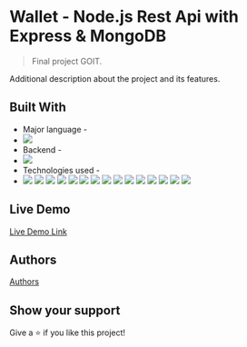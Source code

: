 # Wallet - Node.js Rest Api with Express & MongoDB

> Final project GOIT.

Additional description about the project and its features.

## Built With

- Major language - 
- ![](https://img.shields.io/badge/JavaScript-blueviolet)
- Backend - 
- ![](https://img.shields.io/badge/NODE.js-blueviolet)
- Technologies used - 
- ![](https://img.shields.io/badge/express-blueviolet)
  ![](https://img.shields.io/badge/nodemon-blueviolet)
  ![](https://img.shields.io/badge/mongoose-blueviolet)
  ![](https://img.shields.io/badge/jsonwebtoken-blueviolet)
  ![](https://img.shields.io/badge/gravatar-blueviolet)
  ![](https://img.shields.io/badge/cloudinary-blueviolet)
  ![](https://img.shields.io/badge/jest-blueviolet)
  ![](https://img.shields.io/badge/bcryptjs-blueviolet)
  ![](https://img.shields.io/badge/swagger-ui-blueviolet)
  ![](https://img.shields.io/badge/swagger-ui/express-blueviolet)
  ![](https://img.shields.io/badge/passport-jwt-blueviolet)
  ![](https://img.shields.io/badge/passport-blueviolet)
  ![](https://img.shields.io/badge/mongodb-blueviolet)
  ![](https://img.shields.io/badge/joi-blueviolet)
  ![](https://img.shields.io/badge/dateformat-blueviolet)

## Live Demo

[Live Demo Link](https://wallet-tpb.herokuapp.com/)

## Authors

[Authors](https://github.com/YuliiaDvoinos/wallet-team-project-backend/graphs/contributors)

## Show your support

Give a ⭐️ if you like this project!
